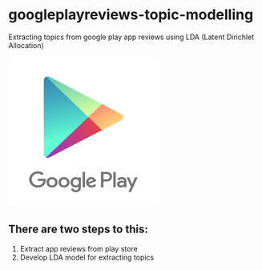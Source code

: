 # googleplayreviews-topic-modelling
Extracting topics from google play app reviews using LDA (Latent Dirichlet Allocation)

<img src="googleplaystore.png" alt="Google play store" width="300" height="300">

## There are two steps to this:
1. Extract app reviews from play store
2. Develop LDA model for extracting topics
